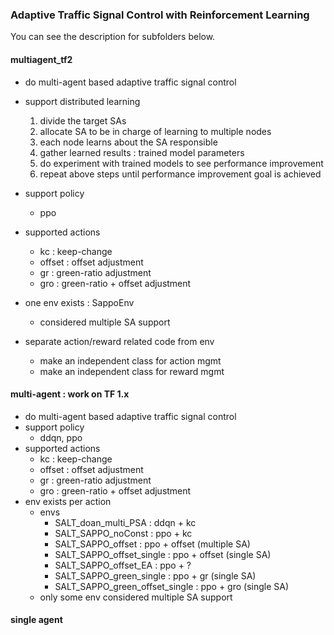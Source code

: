 ### Adaptive Traffic Signal Control with Reinforcement Learning
You can see the description for subfolders below.

#### multiagent_tf2
* do multi-agent based adaptive traffic signal control
* support distributed learning
  1. divide the target SAs
  2. allocate SA to be in charge of learning to multiple nodes
  3. each node learns about the SA responsible 
  4. gather learned results : trained model parameters
  5. do experiment with trained models to see performance improvement
  6. repeat above steps until performance improvement goal is achieved
  
* support policy
  * ppo
* supported actions
  * kc : keep-change
  * offset : offset adjustment
  * gr : green-ratio adjustment
  * gro : green-ratio + offset adjustment
* one env exists : SappoEnv
  * considered multiple SA support
* separate action/reward related code from env
  * make an independent class for action mgmt
  * make an independent class for reward mgmt
  
#### multi-agent : work on TF 1.x
* do multi-agent based adaptive traffic signal control
* support policy
  * ddqn, ppo
* supported actions
  * kc : keep-change
  * offset : offset adjustment
  * gr : green-ratio adjustment
  * gro : green-ratio + offset adjustment
* env exists per action
  * envs
    * SALT_doan_multi_PSA : ddqn + kc
    * SALT_SAPPO_noConst : ppo + kc
    * SALT_SAPPO_offset : ppo + offset (multiple SA)
    * SALT_SAPPO_offset_single : ppo + offset (single SA)
    * SALT_SAPPO_offset_EA : ppo + ?
    * SALT_SAPPO_green_single : ppo + gr (single SA) 
    * SALT_SAPPO_green_offset_single : ppo + gro (single SA)
  * only some env considered multiple SA support
  
#### single agent
